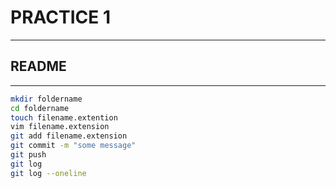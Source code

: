 # PRACTICE 1
---
## README
---

```bash
mkdir foldername
cd foldername
touch filename.extention
vim filename.extension
git add filename.extension
git commit -m "some message"
git push
git log
git log --oneline
```

